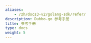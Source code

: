 ```yaml
---
aliases:
    - /zh/docs3-v2/golang-sdk/refer/
description: Dubbo-go 参考手册
title: 参考手册
type: docs
weight: 5
---
```

